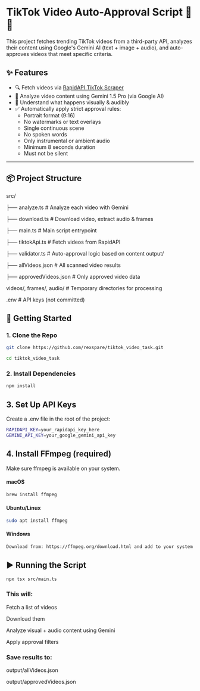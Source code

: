 # TikTok Video Auto-Approval Script 🎥✅


This project fetches trending TikTok videos from a third-party API, analyzes their content using Google's Gemini AI (text + image + audio), and auto-approves videos that meet specific criteria.


## ✨ Features

- 🔍 Fetch videos via [RapidAPI TikTok Scraper](https://rapidapi.com/)
- 🤖 Analyze video content using Gemini 1.5 Pro (via Google AI)
- 🧠 Understand what happens visually & audibly
- ✅ Automatically apply strict approval rules:
  - Portrait format (9:16)
  - No watermarks or text overlays
  - Single continuous scene
  - No spoken words
  - Only instrumental or ambient audio
  - Minimum 8 seconds duration
  - Must not be silent

---



## 📦 Project Structure

src/

├── analyze.ts # Analyze each video with Gemini 

├── download.ts # Download video, extract audio & frames

├── main.ts # Main script entrypoint

├── tiktokApi.ts # Fetch videos from RapidAPI

├── validator.ts # Auto-approval logic based on content
output/

├── allVideos.json # All scanned video results

├── approvedVideos.json # Only approved video data

videos/, frames/, audio/ # Temporary directories for processing

.env # API keys (not committed)



## 🚀 Getting Started

### 1. Clone the Repo

```bash
git clone https://github.com/rexspare/tiktok_video_task.git

cd tiktok_video_task

```

### 2. Install Dependencies


```bash
npm install
```

## 3.  Set Up API Keys

Create a .env file in the root of the project:

``` bash
RAPIDAPI_KEY=your_rapidapi_key_here
GEMINI_API_KEY=your_google_gemini_api_key
```


## 4. Install FFmpeg (required)
Make sure ffmpeg is available on your system.

#### macOS
```bash
brew install ffmpeg
```

#### Ubuntu/Linux
```bash
sudo apt install ffmpeg
```

#### Windows
```bash
Download from: https://ffmpeg.org/download.html and add to your system PATH.
```

## ▶️ Running the Script
```bash
npx tsx src/main.ts
```

### This will:

Fetch a list of videos

Download them

Analyze visual + audio content using Gemini

Apply approval filters

### Save results to:

output/allVideos.json

output/approvedVideos.json
